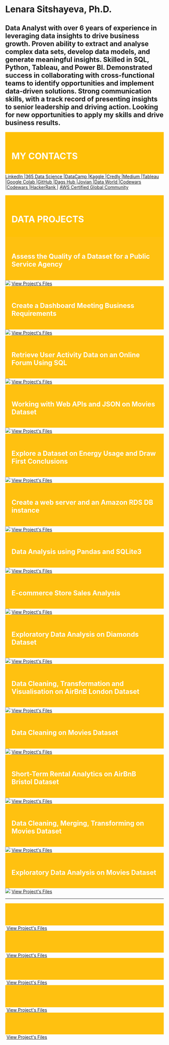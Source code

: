 # Lenara Sitshayeva, Ph.D. 
## Data Analyst with over 6 years of experience in leveraging data insights to drive business growth. Proven ability to extract and analyse complex data sets, develop data models, and generate meaningful insights. Skilled in SQL, Python, Tableau, and Power BI. Demonstrated success in collaborating with cross-functional teams to identify opportunities and implement data-driven solutions. Strong communication skills, with a track record of presenting insights to senior leadership and driving action. Looking for new opportunities to apply my skills and drive business results. 
<div style="background-color: #FFC107; padding: 20px;">
<h1 style="color: #FFF;">MY CONTACTS</h1>
</div>
<a href="https://www.linkedin.com/in/lenara-sitshayeva/">LinkedIn </a>|<a href="learn.365financialanalyst.com/profile/lenara-sitshayeva-phd/">365 Data Science </a>|<a href="https://www.datacamp.com/profile/LenaraSitshayeva">DataCamp </a>|<a href="https://www.kaggle.com/lenarasitshayeva">Kaggle </a>|<a href="https://www.credly.com/users/lenara-sitshayeva">Credly </a>|<a href="https://medium.com/@sitshayeva">Medium </a>|<a href="https://public.tableau.com/app/profile/lenara.sitshayeva">Tableau </a>|<a href="https://drive.google.com/drive/folders/1hDZrSDr9H5a28IoPMrSnel6Gb2EZWeSX?usp=share_link">Google Colab </a>|<a href="https://github.com/sitshayeva">GitHub </a>|<a href="https://dagshub.com/sitshayeva">Dags Hub </a>|<a href="https://jovian.com/sitshayeva">Jovian </a>|<a href="https://data.world/lenara">Data World </a>|<a href="https://www.codewars.com/users/sitshayeva">Codewars </a>|<a href="https://www.codewars.com/users/sitshayeva">Codewars </a>|<a href="https://www.hackerrank.com/sitshayeva">HackerRank </a>| <a href="https://aws-certification.influitive.com/profiles/16874b24-62d0-4fbf-a9c8-c436a252cae0">AWS Certified Global Community </a>
<br><br>



<div style="background-color: #FFC107; padding: 20px;">
<h1 style="color: #FFF;"> DATA PROJECTS </h1>
</div>

<div style="background-color: #FFC110; padding: 20px;">
<h2 style="color: #FFF;">Assess the Quality of a Dataset for a Public Service Agency </h2>
</div>
<img
  src="https://github.com/sitshayeva/lenara.github.io/blob/main/projects/4/cover.png"
  style="display: inline-block; margin: 0 auto; max-width: 300px">
<a href="https://github.com/sitshayeva/lenara.github.io/tree/main/projects/4">View Project's Files</a> 


<div style="background-color: #FFC110; padding: 20px;">
<h2 style="color: #FFF;"> Create a Dashboard Meeting Business Requirements</h2>
</div>
<img
  src="https://github.com/sitshayeva/lenara.github.io/blob/main/projects/6/cover.png"
  style="display: inline-block; margin: 0 auto; max-width: 300px">
<a href="https://github.com/sitshayeva/lenara.github.io/tree/main/projects/6 ">View Project's Files</a> 


<div style="background-color: #FFC110; padding: 20px;">
<h2 style="color: #FFF;"> Retrieve User Activity Data on an Online Forum Using SQL </h2>
</div>
<img
  src="https://github.com/sitshayeva/lenara.github.io/blob/main/projects/7/cover.png"
  style="display: inline-block; margin: 0 auto; max-width: 300px">
<a href="https://github.com/sitshayeva/lenara.github.io/tree/main/projects/7">View Project's Files</a> 


<div style="background-color: #FFC110; padding: 20px;">
<h2 style="color: #FFF;">Working with Web APIs and JSON on Movies Dataset</h2>
</div>
<img
  src="https://github.com/sitshayeva/lenara.github.io/blob/main/projects/2/cover.png"
  style="display: inline-block; margin: 0 auto; max-width: 300px">
<a href="https://github.com/sitshayeva/lenara.github.io/tree/main/projects/2">View Project's Files</a> 


<div style="background-color: #FFC110; padding: 20px;">
<h2 style="color: #FFF;">Explore a Dataset on Energy Usage and Draw First Conclusions</h2>
</div>
<img
  src="https://github.com/sitshayeva/lenara.github.io/blob/main/projects/5/cover.png"
  style="display: inline-block; margin: 0 auto; max-width: 300px">
<a href=" https://github.com/sitshayeva/lenara.github.io/tree/main/projects/5">View Project's Files</a> 


<div style="background-color: #FFC110; padding: 20px;">
<h2 style="color: #FFF;">Create a web server and an Amazon RDS DB instance </h2>
</div>
<img
  src="https://github.com/sitshayeva/lenara.github.io/blob/main/projects/3/cover.png"
  style="display: inline-block; margin: 0 auto; max-width: 300px">
<a href="https://github.com/sitshayeva/lenara.github.io/tree/main/projects/3">View Project's Files</a> 

<div style="background-color: #FFC110; padding: 20px;">
<h2 style="color: #FFF;">Data Analysis using Pandas and SQLite3</h2>
</div>
<img
  src="https://github.com/sitshayeva/lenara.github.io/blob/main/projects/14/cover.png"
  style="display: inline-block; margin: 0 auto; max-width: 300px">
<a href="https://github.com/sitshayeva/lenara.github.io/tree/main/projects/14">View Project's Files</a> 

<div style="background-color: #FFC110; padding: 20px;">
<h2 style="color: #FFF;"> E-commerce Store Sales Analysis</h2>
</div>
<img
  src="https://github.com/sitshayeva/lenara.github.io/blob/main/projects/8/cover.png"
  style="display: inline-block; margin: 0 auto; max-width: 300px">
<a href="https://github.com/sitshayeva/lenara.github.io/tree/main/projects/8">View Project's Files</a> 

<div style="background-color: #FFC110; padding: 20px;">
<h2 style="color: #FFF;"> Exploratory Data Analysis on Diamonds Dataset</h2>
</div>
<img
  src="https://github.com/sitshayeva/lenara.github.io/blob/main/projects/9/cover.png"
  style="display: inline-block; margin: 0 auto; max-width: 300px">
<a href="https://github.com/sitshayeva/lenara.github.io/tree/main/projects/9">View Project's Files</a> 

<div style="background-color: #FFC110; padding: 20px;">
<h2 style="color: #FFF;">Data Cleaning, Transformation and Visualisation on AirBnB London Dataset</h2>
</div>
<img
  src="https://github.com/sitshayeva/lenara.github.io/blob/main/projects/12/cover.png"
  style="display: inline-block; margin: 0 auto; max-width: 300px">
<a href="https://github.com/sitshayeva/lenara.github.io/tree/main/projects/12">View Project's Files</a> 

<div style="background-color: #FFC110; padding: 20px;">
<h2 style="color: #FFF;">Data Cleaning on Movies Dataset </h2>
</div>
<img
  src="https://github.com/sitshayeva/lenara.github.io/blob/main/projects/10/cover.png"
  style="display: inline-block; margin: 0 auto; max-width: 300px">
<a href="https://github.com/sitshayeva/lenara.github.io/tree/main/projects/10">View Project's Files</a> 

<div style="background-color: #FFC110; padding: 20px;">
<h2 style="color: #FFF;"> Short-Term Rental Analytics on AirBnB Bristol Dataset </h2>
</div>
<img
  src="https://github.com/sitshayeva/lenara.github.io/blob/main/projects/11/cover.png"
  style="display: inline-block; margin: 0 auto; max-width: 300px">
<a href="https://github.com/sitshayeva/lenara.github.io/tree/main/projects/11 ">View Project's Files</a> 

<div style="background-color: #FFC110; padding: 20px;">
<h2 style="color: #FFF;">Data Cleaning, Merging, Transforming on Movies Dataset </h2>
</div>
<img
  src="https://github.com/sitshayeva/lenara.github.io/blob/main/projects/13/cover.png"
  style="display: inline-block; margin: 0 auto; max-width: 300px">
<a href="https://github.com/sitshayeva/lenara.github.io/tree/main/projects/13">View Project's Files</a> 

<div style="background-color: #FFC110; padding: 20px;">
<h2 style="color: #FFF;">Exploratory Data Analysis on Movies Dataset</h2>
</div>
<img
  src="https://github.com/sitshayeva/lenara.github.io/blob/main/projects/1/cover.png"
  style="display: inline-block; margin: 0 auto; max-width: 300px">
<a href="https://github.com/sitshayeva/lenara.github.io/tree/main/projects/1">View Project's Files</a> 








--------------------------------------------------------------------------------------------------------------



<div style="background-color: #FFC110; padding: 20px;">
<h2 style="color: #FFF;"> </h2>
</div>
<img
  src=" "
  style="display: inline-block; margin: 0 auto; max-width: 300px">
<a href=" ">View Project's Files</a> 

<div style="background-color: #FFC110; padding: 20px;">
<h2 style="color: #FFF;"> </h2>
</div>
<img
  src=" "
  style="display: inline-block; margin: 0 auto; max-width: 300px">
<a href=" ">View Project's Files</a> 


<div style="background-color: #FFC110; padding: 20px;">
<h2 style="color: #FFF;"> </h2>
</div>
<img
  src=" "
  style="display: inline-block; margin: 0 auto; max-width: 300px">
<a href=" ">View Project's Files</a> 


<div style="background-color: #FFC110; padding: 20px;">
<h2 style="color: #FFF;"> </h2>
</div>
<img
  src=" "
  style="display: inline-block; margin: 0 auto; max-width: 300px">
<a href=" ">View Project's Files</a> 





<div style="background-color: #FFC110; padding: 20px;">
<h2 style="color: #FFF;"> </h2>
</div>
<img
  src=" "
  style="display: inline-block; margin: 0 auto; max-width: 300px">
<a href=" ">View Project's Files</a> 


  
  


